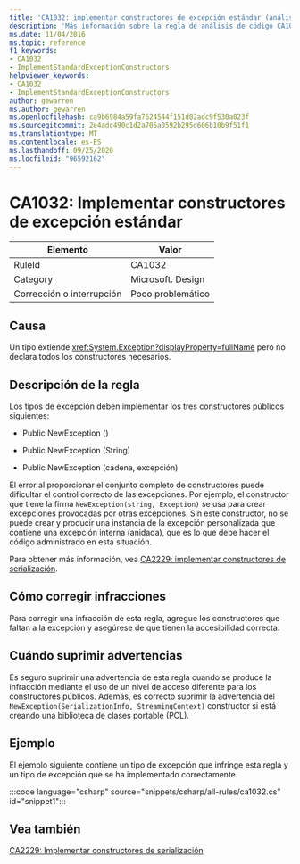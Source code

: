 ```yaml
---
title: 'CA1032: implementar constructores de excepción estándar (análisis de código)'
description: 'Más información sobre la regla de análisis de código CA1032: implementar constructores de excepción estándar'
ms.date: 11/04/2016
ms.topic: reference
f1_keywords:
- CA1032
- ImplementStandardExceptionConstructors
helpviewer_keywords:
- CA1032
- ImplementStandardExceptionConstructors
author: gewarren
ms.author: gewarren
ms.openlocfilehash: ca9b6984a59fa7624544f151d02adc9f530a023f
ms.sourcegitcommit: 2e4adc490c1d2a705a0592b295d606b10b9f51f1
ms.translationtype: MT
ms.contentlocale: es-ES
ms.lasthandoff: 09/25/2020
ms.locfileid: "96592162"
---
```

# <a name="ca1032-implement-standard-exception-constructors"></a>CA1032: Implementar constructores de excepción estándar

| Elemento                                     | Valor            |
|------------------------------------------|------------------|
| RuleId                                   | CA1032           |
| Category                                 | Microsoft. Design |
| Corrección o interrupción | Poco problemático     |

## <a name="cause"></a>Causa

Un tipo extiende <xref:System.Exception?displayProperty=fullName> pero no declara todos los constructores necesarios.

## <a name="rule-description"></a>Descripción de la regla

Los tipos de excepción deben implementar los tres constructores públicos siguientes:

- Public NewException ()

- Public NewException (String)

- Public NewException (cadena, excepción)

El error al proporcionar el conjunto completo de constructores puede dificultar el control correcto de las excepciones. Por ejemplo, el constructor que tiene la firma `NewException(string, Exception)` se usa para crear excepciones provocadas por otras excepciones. Sin este constructor, no se puede crear y producir una instancia de la excepción personalizada que contiene una excepción interna (anidada), que es lo que debe hacer el código administrado en esta situación.

Para obtener más información, vea [CA2229: implementar constructores de serialización](ca2229.md).

## <a name="how-to-fix-violations"></a>Cómo corregir infracciones

Para corregir una infracción de esta regla, agregue los constructores que faltan a la excepción y asegúrese de que tienen la accesibilidad correcta.

## <a name="when-to-suppress-warnings"></a>Cuándo suprimir advertencias

Es seguro suprimir una advertencia de esta regla cuando se produce la infracción mediante el uso de un nivel de acceso diferente para los constructores públicos. Además, es correcto suprimir la advertencia del `NewException(SerializationInfo, StreamingContext)` constructor si está creando una biblioteca de clases portable (PCL).

## <a name="example"></a>Ejemplo

El ejemplo siguiente contiene un tipo de excepción que infringe esta regla y un tipo de excepción que se ha implementado correctamente.

:::code language="csharp" source="snippets/csharp/all-rules/ca1032.cs" id="snippet1":::

## <a name="see-also"></a>Vea también

[CA2229: Implementar constructores de serialización](ca2229.md)
